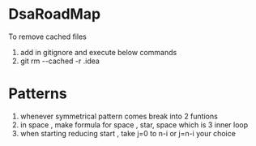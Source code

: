 # DsaRoadMap
To remove cached files 
1. add in gitignore and execute below commands
2. git rm --cached -r .idea

# Patterns
1. whenever symmetrical pattern comes break into 2 funtions
2. in space , make formula for space , star, space which is 3 inner loop
3. when starting reducing start , take j=0 to n-i or j=n-i your choice